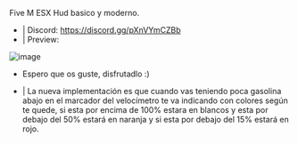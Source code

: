 Five M ESX Hud basico y moderno.

- | Discord: https://discord.gg/pXnVYmCZBb
- | Preview:

![image](https://i.imgur.com/MYdnF8e.png)


- Espero que os guste, disfrutadlo :)

- | La nueva implementación es que cuando vas teniendo poca gasolina abajo en el marcador del velocímetro te va indicando con colores según te quede, si esta por encima de 100% estara en blancos y esta por debajo del 50% estará en naranja y si esta por debajo del 15% estará en rojo.

